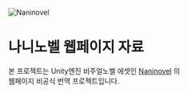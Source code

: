 ![Naninovel](https://naninovel.com/hero.png) 

# 나니노벨 웹페이지 자료

본 프로젝트는 Unity엔진 비주얼노벨 에셋인 [Naninovel](https://naninovel.com) 의  
웹페이지 비공식 번역 프로젝트입니다.